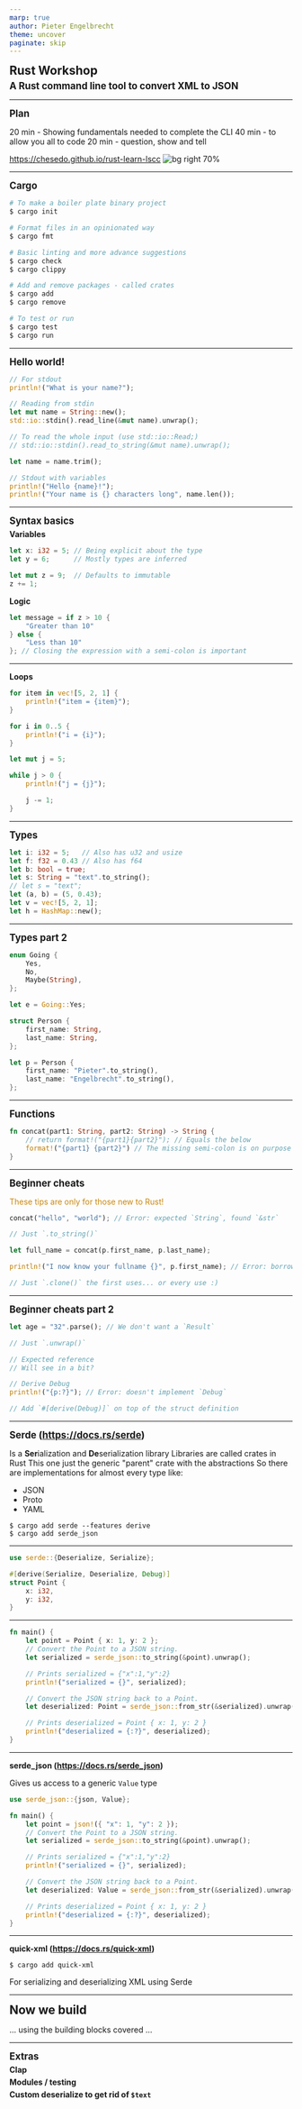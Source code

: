 ```yaml
---
marp: true
author: Pieter Engelbrecht
theme: uncover
paginate: skip
---
```


<style>
:root {
  --color-fg-default: #fff;
  font-size: 1.7em;
}
h1, h2, h3 {
    margin-top: 0;
    margin-bottom: 5px;
}
h1 {
    font-size: 1.5em;
}
h2 {
    font-size: 1.2em;
}
h3 {
    font-size: 1em;
}
</style>

# Rust Workshop
## A Rust command line tool to convert XML to JSON

---

<!-- paginate: true -->

## Plan
20 min - Showing fundamentals needed to complete the CLI
40 min - to allow you all to code
20 min - question, show and tell

https://chesedo.github.io/rust-learn-lscc
![bg right 70%](qr.svg)

---

## Cargo

```bash
# To make a boiler plate binary project
$ cargo init

# Format files in an opinionated way
$ cargo fmt

# Basic linting and more advance suggestions
$ cargo check
$ cargo clippy

# Add and remove packages - called crates
$ cargo add
$ cargo remove

# To test or run
$ cargo test
$ cargo run
```

---

## Hello world!

```rust
// For stdout
println!("What is your name?");

// Reading from stdin
let mut name = String::new();
std::io::stdin().read_line(&mut name).unwrap();

// To read the whole input (use std::io::Read;)
// std::io::stdin().read_to_string(&mut name).unwrap();

let name = name.trim();

// Stdout with variables
println!("Hello {name}!");
println!("Your name is {} characters long", name.len());
```

---

## Syntax basics

### Variables
```rust
let x: i32 = 5; // Being explicit about the type
let y = 6;      // Mostly types are inferred

let mut z = 9;  // Defaults to immutable
z += 1;
```

### Logic
```rust
let message = if z > 10 {
    "Greater than 10"
} else {
    "Less than 10"
}; // Closing the expression with a semi-colon is important
```

---

### Loops
```rust
for item in vec![5, 2, 1] {
    println!("item = {item}");
}

for i in 0..5 {
    println!("i = {i}");
}

let mut j = 5;

while j > 0 {
    println!("j = {j}");

    j -= 1;
}
```

---

## Types

```rust
let i: i32 = 5;   // Also has u32 and usize
let f: f32 = 0.43 // Also has f64
let b: bool = true;
let s: String = "text".to_string();
// let s = "text";
let (a, b) = (5, 0.43);
let v = vec![5, 2, 1];
let h = HashMap::new();
```

---

## Types part 2

```rust
enum Going {
    Yes,
    No,
    Maybe(String),
};

let e = Going::Yes;

struct Person {
    first_name: String,
    last_name: String,
};

let p = Person {
    first_name: "Pieter".to_string(),
    last_name: "Engelbrecht".to_string(),
};
```

---

## Functions

```rust
fn concat(part1: String, part2: String) -> String {
    // return format!("{part1}{part2}"); // Equals the below
    format!("{part1} {part2}") // The missing semi-colon is on purpose
}
```

---

## Beginner cheats
<span style="color: #ca880f">These tips are only for those new to Rust!</span>

```rust
concat("hello", "world"); // Error: expected `String`, found `&str`

// Just `.to_string()`
```

```rust
let full_name = concat(p.first_name, p.last_name);

println!("I now know your fullname {}", p.first_name); // Error: borrow / use of moved value

// Just `.clone()` the first uses... or every use :)
```

---

## Beginner cheats part 2

```rust
let age = "32".parse(); // We don't want a `Result`

// Just `.unwrap()`
```

```rust
// Expected reference
// Will see in a bit?
```

```rust
// Derive Debug
println!("{p:?}"); // Error: doesn't implement `Debug`

// Add `#[derive(Debug)]` on top of the struct definition
```
---

## Serde (https://docs.rs/serde)

Is a **Ser**ialization and **De**serialization library
Libraries are called crates in Rust
This one just the generic "parent" crate with the abstractions
So there are implementations for almost every type like:
- JSON
- Proto
- YAML

```
$ cargo add serde --features derive
$ cargo add serde_json
```

---

```rust
use serde::{Deserialize, Serialize};

#[derive(Serialize, Deserialize, Debug)]
struct Point {
    x: i32,
    y: i32,
}
```

---

```rust
fn main() {
    let point = Point { x: 1, y: 2 };
    // Convert the Point to a JSON string.
    let serialized = serde_json::to_string(&point).unwrap();

    // Prints serialized = {"x":1,"y":2}
    println!("serialized = {}", serialized);

    // Convert the JSON string back to a Point.
    let deserialized: Point = serde_json::from_str(&serialized).unwrap();

    // Prints deserialized = Point { x: 1, y: 2 }
    println!("deserialized = {:?}", deserialized);
}

```

---

### serde_json (https://docs.rs/serde_json)
Gives us access to a generic `Value` type

```rust
use serde_json::{json, Value};

fn main() {
    let point = json!({ "x": 1, "y": 2 });
    // Convert the Point to a JSON string.
    let serialized = serde_json::to_string(&point).unwrap();

    // Prints serialized = {"x":1,"y":2}
    println!("serialized = {}", serialized);

    // Convert the JSON string back to a Point.
    let deserialized: Value = serde_json::from_str(&serialized).unwrap();

    // Prints deserialized = Point { x: 1, y: 2 }
    println!("deserialized = {:?}", deserialized);
}
```

---

### quick-xml (https://docs.rs/quick-xml)
```
$ cargo add quick-xml
```

For serializing and deserializing XML using Serde

---

# Now we build
... using the building blocks covered ...

---

## Extras

### Clap
### Modules / testing
### Custom deserialize to get rid of `$text`